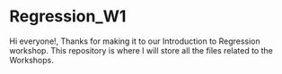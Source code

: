 # Regression_W1

Hi everyone!, Thanks for making it to our Introduction to Regression workshop. This repository is where I will store all the files related to the Workshops.
